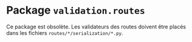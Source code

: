 # Package `validation.routes`

Ce package est obsolète. Les validateurs des routes doivent être placés dans les fichiers `routes/*/serialization/*.py`.